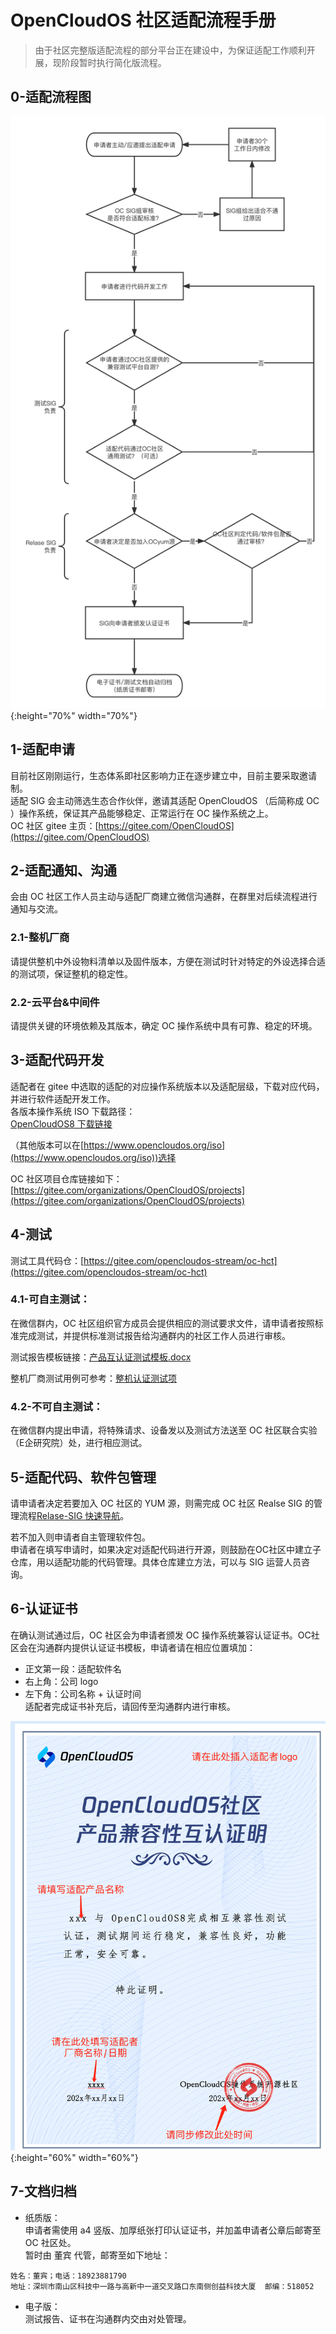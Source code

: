 # OpenCloudOS 社区适配流程手册
> 由于社区完整版适配流程的部分平台正在建设中，为保证适配工作顺利开展，现阶段暂时执行简化版流程。

## 0-适配流程图 

![适配流程图](../assets/OC_Adaptation_Process.png){:height="70%" width="70%"}   
## 1-适配申请

目前社区刚刚运行，生态体系即社区影响力正在逐步建立中，目前主要采取邀请制。    
适配 SIG 会主动筛选生态合作伙伴，邀请其适配 OpenCloudOS （后简称成 OC ）操作系统，保证其产品能够稳定、正常运行在 OC 操作系统之上。     
 OC 社区 gitee 主页：[https://gitee.com/OpenCloudOS](https://gitee.com/OpenCloudOS)
## 2-适配通知、沟通

会由 OC 社区工作人员主动与适配厂商建立微信沟通群，在群里对后续流程进行通知与交流。    
### 2.1-整机厂商

请提供整机中外设物料清单以及固件版本，方便在测试时针对特定的外设选择合适的测试项，保证整机的稳定性。    
### 2.2-云平台&中间件

请提供关键的环境依赖及其版本，确定 OC 操作系统中具有可靠、稳定的环境。    
## 3-适配代码开发

适配者在 gitee 中选取的适配的对应操作系统版本以及适配层级，下载对应代码，并进行软件适配开发工作。    
各版本操作系统 ISO 下载路径：      
[OpenCloudOS8 下载链接](https://mirrors.opencloudos.tech/opencloudos/8.6/isos/x86_64/opencloudos-8.6-x86_64-dvd1.iso)    

（其他版本可以在[https://www.opencloudos.org/iso](https://www.opencloudos.org/iso))选择    

OC 社区项目仓库链接如下：[https://gitee.com/organizations/OpenCloudOS/projects](https://gitee.com/organizations/OpenCloudOS/projects)    
## 4-测试

测试工具代码仓：[https://gitee.com/opencloudos-stream/oc-hct](https://gitee.com/opencloudos-stream/oc-hct)
### 4.1-可自主测试：

在微信群内，OC 社区组织官方成员会提供相应的测试要求文件，请申请者按照标准完成测试，并提供标准测试报告给沟通群内的社区工作人员进行审核。    

测试报告模板链接：[产品互认证测试模板.docx](https://gitee.com/OpenCloudOS/sig-ecological-adaptation/blob/master/doc/%E4%BA%A7%E5%93%81%E4%BA%92%E8%AE%A4%E8%AF%81_%E6%B5%8B%E8%AF%95%E6%8A%A5%E5%91%8A_%E6%A8%A1%E6%9D%BF.docx)    

整机厂商测试用例可参考：[整机认证测试项](testcase.md)    
### 4.2-不可自主测试：

在微信群内提出申请，将特殊请求、设备发以及测试方法送至 OC 社区联合实验（E企研究院）处，进行相应测试。    
## 5-适配代码、软件包管理

请申请者决定若要加入 OC 社区的 YUM 源，则需完成 OC 社区 Realse SIG 的管理流程[Relase-SIG 快速导航](https://gitee.com/OpenCloudOS/SIG-release)。   
        
若不加入则申请者自主管理软件包。     
申请者在填写申请时，如果决定对适配代码进行开源，则鼓励在OC社区中建立子仓库，用以适配功能的代码管理。具体仓库建立方法，可以与 SIG 运营人员咨询。    
## 6-认证证书

在确认测试通过后，OC 社区会为申请者颁发 OC 操作系统兼容认证证书。OC社区会在沟通群内提供认证证书模板，申请者请在相应位置填加：    
- 正文第一段：适配软件名     
- 右上角：公司 logo    
- 左下角：公司名称 + 认证时间   
适配者完成证书补充后，请回传至沟通群内进行审核。   

![OC_CA_template](../assets/OC_CA_template.png){:height="60%" width="60%"}   
 
## 7-文档归档

- 纸质版：    
申请者需使用 a4 竖版、加厚纸张打印认证证书，并加盖申请者公章后邮寄至 OC 社区处。    
暂时由 董宾 代管，邮寄至如下地址：   

``` text
姓名：董宾；电话：18923881790
地址：深圳市南山区科技中一路与高新中一道交叉路口东南侧创益科技大厦  邮编：518052  
```

- 电子版：     
测试报告、证书在沟通群内交由对处管理。



